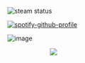 ![steam status](https://steam-current-game.vercel.app/api/?steamids=<76561199543431208>)

[![spotify-github-profile](https://spotify-github-profile.kittinanx.com/api/view?uid=31urjbmjokxo2f7g3gr446y7o2gm&cover_image=true&theme=novatorem&show_offline=true&background_color=121212&interchange=false&bar_color_cover=false&bar_color=7e7e7e7e)](https://github.com/kittinan/spotify-github-profile)

![image](https://github.com/user-attachments/assets/c1b7fbc9-0d90-48f9-a844-6ec97cf4f7f8)

⠀ ⠀⠀⠀⠀⠀⠀⠀⠀![](https://komarev.com/ghpvc/?username=your-github-username&color=7e7e7e)⠀



